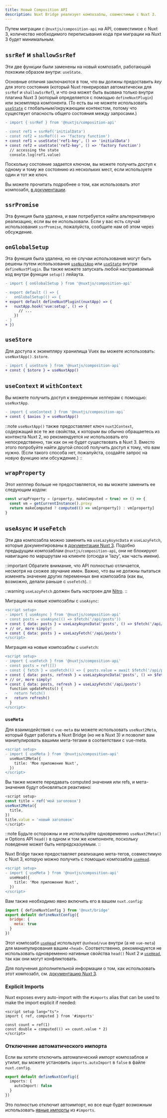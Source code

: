 ```yaml
---
title: Новый Composition API
description: Nuxt Bridge реализует композаблы, совместимые с Nuxt 3.
---
```


Путем миграции с `@nuxtjs/composition-api` на API, совместимое с Nuxt 3, количество необходимого переписывания кода при миграции на Nuxt 3 будет минимальным.

## `ssrRef` и `shallowSsrRef`

Эти две функции были заменены на новый композабл, работающий похожим образом внутри: `useState`.

Основные отличия заключаются в том, что вы должны предоставить _key_ для этого состояния (который Nuxt генерировал автоматически для `ssrRef` и `shallowSsrRef`), и что она может быть вызвана только внутри плагина Nuxt 3 (который определяется с помощью `defineNuxtPlugin`) или экземпляра компонента. (То есть вы не можете использовать [`useState`](/docs/api/composables/use-state) с глобальным/окружающим контекстом, потому что существует опасность общего состояния между запросами.)

```diff
- import { ssrRef } from '@nuxtjs/composition-api'

- const ref1 = ssrRef('initialData')
- const ref2 = ssrRef(() => 'factory function')
+ const ref1 = useState('ref1-key', () => 'initialData')
+ const ref2 = useState('ref2-key', () => 'factory function')
  // accessing the state
  console.log(ref1.value)
```

Поскольку состояние задается ключом, вы можете получить доступ к одному и тому же состоянию из нескольких мест, если используете один и тот же ключ.

Вы можете прочитать подробнее о том, как использовать этот композабл, [в документации](/docs/api/composables/use-state).

## `ssrPromise`

Эта функция была удалена, и вам потребуется найти альтернативную реализацию, если вы ее использовали. Если у вас есть случай использования `ssrPromise`, пожалуйста, сообщите нам об этом через обсуждение.

## `onGlobalSetup`

Эта функция была удалена, но ее случаи использования могут быть решены путем использования [`useNuxtApp`](/docs/api/composables/use-nuxt-app) или [`useState`](/docs/api/composables/use-state) внутри `defineNuxtPlugin`. Вы также можете запускать любой настраиваемый код внутри функции `setup()` лейаута.

```diff
- import { onGlobalSetup } from '@nuxtjs/composition-api'

- export default () => {
-   onGlobalSetup(() => {
+ export default defineNuxtPlugin((nuxtApp) => {
+   nuxtApp.hook('vue:setup', () => {
      // ...
    })
- }
+ })
```

## `useStore`

Для доступа к экземпляру хранилища Vuex вы можете использовать: `useNuxtApp().$store`.

```diff
- import { useStore } from '@nuxtjs/composition-api`
+ const { $store } = useNuxtApp()
```

## `useContext` и `withContext`

Вы можете получить доступ к внедренным хелперам с помощью: `useNuxtApp`.

```diff
- import { useContext } from '@nuxtjs/composition-api`
+ const { $axios } = useNuxtApp()
```

::note
`useNuxtApp()` также предоставляет ключ `nuxt2Context`, содержащий все те же свойства, к которым вы обычно обращаетесь из контекста Nuxt 2, но рекомендуется _не_ использовать его непосредственно, так как он не будет существовать в Nuxt 3. Вместо этого попробуйте найти другой способ получить доступ к тому, что вам нужно. (Если такого способа нет, пожалуйста, создайте запрос на новую функцию или обсуждение.)
::

## `wrapProperty`

Этот хелппер больше не предоставляется, но вы можете заменить ее следующим кодом:

```js
const wrapProperty = (property, makeComputed = true) => () => {
  const vm = getCurrentInstance().proxy
  return makeComputed ? computed(() => vm[property]) : vm[property]
}
```

## `useAsync` и `useFetch`

Эти два композабла можно заменить на `useLazyAsyncData` и `useLazyFetch`, которые документированы в [документации Nuxt 3](/docs/getting-started/data-fetching). Подобно предыдущим композаблам `@nuxtjs/composition-api`, они не блокируют навигацию по маршрутам на клиенте (отсюда и 'lazy', как часть имени).

::important
Обратите внимание, что API полностью отличается, несмотря на схожее звучание имен. Важно, что вы не должны пытаться изменять значение других переменных вне композабла (как вы, возможно, делали раньше с `useFetch`).
::

::warning
`useLazyFetch` должен быть настроен для [Nitro](/docs/bridge/nitro).
::

Миграция на новые композаблы с `useAsync`:

```diff
<script setup>
- import { useAsync } from '@nuxtjs/composition-api'
- const posts = useAsync(() => $fetch('/api/posts'))
+ const { data: posts } = useLazyAsyncData('posts', () => $fetch('/api/posts'))
+ // or, more simply!
+ const { data: posts } = useLazyFetch('/api/posts')
</script>
```

Миграция на новые композаблы с `useFetch`:

```diff
<script setup>
- import { useFetch } from '@nuxtjs/composition-api'
- const posts = ref([])
- const { fetch } = useFetch(() => { posts.value = await $fetch('/api/posts') })
+ const { data: posts, refresh } = useLazyAsyncData('posts', () => $fetch('/api/posts'))
+ // or, more simply!
+ const { data: posts, refresh } = useLazyFetch('/api/posts')
  function updatePosts() {
-   return fetch()
+   return refresh()
  }
</script>
```

### `useMeta`

Для взаимодействия с `vue-meta` вы можете использовать `useNuxt2Meta`, который будет работать в Nuxt Bridge (но не в Nuxt 3) и позволит вам манипулировать вашими мета-тегами в соответствии с vue-meta.

```diff
<script setup>
- import { useMeta } from '@nuxtjs/composition-api'
  useNuxt2Meta({
    title: 'Мое приложение Nuxt',
  })
</script>
```

Вы также можете передавать computed значения или refs, и мета-значения будут обновляться реактивно:

```ts
<script setup>
const title = ref('мой заголовок')
useNuxt2Meta({
  title,
})
title.value = 'новый заголовок'
</script>
```

::note
Будьте осторожны и не используйте одновременно `useNuxt2Meta()` и Options API `head()` в одном и том же компоненте, поскольку поведение может быть непредсказуемым.
::

Nuxt Bridge также предоставляет реализацию мета-тегов, совместимую с Nuxt 3, которую можно получить с помощью композабла [`useHead`](/docs/api/composables/use-head).

```diff
<script setup>
- import { useMeta } from '@nuxtjs/composition-api'
  useHead({
    title: 'Мое приложение Nuxt',
  })
</script>
```

Вам также необходимо явно включить его в вашем `nuxt.config`:

```js
import { defineNuxtConfig } from '@nuxt/bridge'
export default defineNuxtConfig({
  bridge: {
    meta: true
  }
})
```

Этот композабл [`useHead`](/docs/api/composables/use-head) использует `@unhead/vue` внутри (а не `vue-meta`) для манипулирования вашим `<head>`. Соответственно, рекомендуется не использовать одновременно нативные свойства `head()` Nuxt 2 и [`useHead`](/docs/api/composables/use-head), так как они могут конфликтовать.

Для получения дополнительной информации о том, как использовать этот композабл, см. [документацию Nuxt 3](/docs/getting-started/seo-meta).

### Explicit Imports

Nuxt exposes every auto-import with the `#imports` alias that can be used to make the import explicit if needed:

```vue
<script setup lang="ts">
import { ref, computed } from '#imports'

const count = ref(1)
const double = computed(() => count.value * 2)
</script>
```

### Отключение автоматического импорта

Если вы хотите отключить автоматический импорт композаблов и утилит, вы можете установить `imports.autoImport` в `false` в файле `nuxt.config`.

```ts [nuxt.config.ts]
export default defineNuxtConfig({
  imports: {
    autoImport: false
  }
})
```

Это полностью отключит автоимпорт, но все еще будет возможным использовать [явные импорты](#explicit-imports) из `#imports`.
